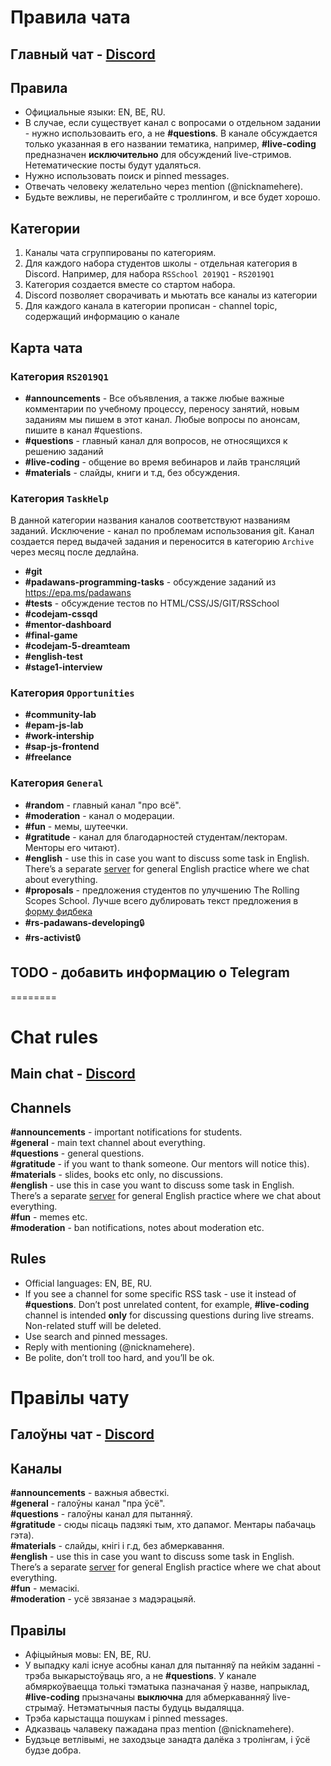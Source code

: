 # Правила чата
## Главный чат - [Discord](https://discord.gg/bek4WMb)

## Правила  
* Официальные языки: EN, BE, RU.  
* В случае, если существует канал с вопросами о отдельном задании - нужно использоваить его, а не **#questions**. В канале обсуждается только указанная в его названии тематика, например, **#live-coding** предназначен __исключительно__ для обсуждений live-стримов. Нетематические посты будут удаляться.  
* Нужно использовать поиск и pinned messages.  
* Отвечать человеку желательно через mention (@nicknamehere).  
* Будьте вежливы, не перегибайте с троллингом, и все будет хорошо.  

## Категории
1. Каналы чата сгруппированы по категориям.
2. Для каждого набора студентов школы - отдельная категория в Discord. Например, для набора `RSSchool 2019Q1` - `RS2019Q1`
3. Категория создается вместе со стартом набора.
4. Discord позволяет сворачивать и мьютать все каналы из категории
5. Для каждого канала в категории прописан - channel topic, содержащий информацию о канале

## Карта чата 
### Категория `RS2019Q1`
- **#announcements** - Все объявления, а также любые важные комментарии по учебному процессу, переносу занятий, новым заданиям мы пишем в этот канал. Любые вопросы по анонсам, пишите в канал #questions.  
- **#questions** - главный канал для вопросов, не относящихся к решению заданий
- **#live-coding** - общение во время вебинаров и лайв трансляций
- **#materials** - слайды, книги и т.д, без обсуждения.  

### Категория `TaskHelp`
В данной категории названия каналов соответствуют названиям заданий. Исключение -  канал по проблемам использования git.
Канал создается перед выдачей задания и переносится в категорию `Archive` через месяц после дедлайна. 
- **#git**
- **#padawans-programming-tasks** - обсуждение заданий из https://epa.ms/padawans
- **#tests** - обсуждение тестов по HTML/CSS/JS/GIT/RSSchool
- **#codejam-cssqd**
- **#mentor-dashboard**
- **#final-game**
- **#codejam-5-dreamteam**
- **#english-test**
- **#stage1-interview**

### Категория `Opportunities` 
- **#community-lab**
- **#epam-js-lab**
- **#work-intership**
- **#sap-js-frontend**
- **#freelance**

### Категория `General`
- **#random** - главный канал "про всё".
- **#moderation** - канал о модерации.
- **#fun** - мемы, шутеечки.
- **#gratitude** - канал для благодарностей студентам/лекторам. Менторы его читают). 
- **#english** - use this in case you want to discuss some task in English. There’s a separate [server](https://discord.gg/mZdYun6) for general English practice where we chat about everything. 
- **#proposals** - предложения студентов по улучшению The Rolling Scopes School. Лучше всего дублировать текст предложения в [форму фидбека](https://docs.google.com/forms/d/e/1FAIpQLSeN-OYDhazcs7WhZi_oae-u8bCLuVcsksCeZkYcfRMMwj3eJA/viewform)
- **#rs-padawans-developing**:lock:
- **#rs-activist**:lock:

## TODO - добавить информацию о Telegram 

========
# Chat rules
## Main chat - [Discord](https://discord.gg/bek4WMb)
## Channels
**#announcements** - important notifications for students.  
**#general** - main text channel about everything.  
**#questions** - general questions.  
**#gratitude** - if you want to thank someone. Our mentors will notice this).    
**#materials** - slides, books etc only, no discussions.  
**#english** - use this in case you want to discuss some task in English. There’s a separate [server](https://discord.gg/mZdYun6) for general English practice where we chat about everything.  
**#fun** - memes etc.  
**#moderation** - ban notifications, notes about moderation etc.  

## Rules  
* Official languages: EN, BE, RU.  
* If you see a channel for some specific RSS task - use it instead of **#questions**. Don’t post unrelated content, for example, **#live-coding** channel is intended __only__ for discussing questions during live streams. Non-related stuff will be deleted.  
* Use search and pinned messages.  
* Reply with mentioning (@nicknamehere).  
* Be polite, don’t troll too hard, and you’ll be ok.  


# Правілы чату
## Галоўны чат - [Discord](https://discord.gg/bek4WMb)
## Каналы
**#announcements** - важныя абвесткі.  
**#general** - галоўны канал "пра ўсё".  
**#questions** - галоўны канал для пытанняў.  
**#gratitude** - сюды пісаць падзякі тым, хто дапамог. Ментары пабачаць гэта).    
**#materials** - слайды, кнігі і г.д, без абмеркавання.  
**#english** - use this in case you want to discuss some task in English. There’s a separate [server](https://discord.gg/mZdYun6) for general English practice where we chat about everything.  
**#fun** - мемасікі.  
**#moderation** - усё звязанае з мадэрацыяй.  

## Правілы  
* Афіцыйныя мовы: EN, BE, RU.  
* У выпадку калі існуе асобны канал для пытанняў па нейкім заданні - трэба выкарыстоўваць яго, а не **#questions**. У канале абмяркоўваецца толькі тэматыка пазначаная ў назве, напрыклад, **#live-coding** прызначаны __выключна__ для абмеркаванняў live-стрымаў. Нетэматычныя пасты будуць выдаляцца.  
* Трэба карыстацца пошукам і pinned messages.  
* Адказваць чалавеку пажадана праз mention (@nicknamehere).  
* Будзьце ветлівымі, не заходзьце занадта далёка з тролінгам, і ўсё будзе добра.  

